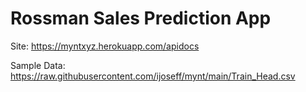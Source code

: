 # Rossman Sales Prediction App

Site: https://myntxyz.herokuapp.com/apidocs

Sample Data: https://raw.githubusercontent.com/ijoseff/mynt/main/Train_Head.csv
